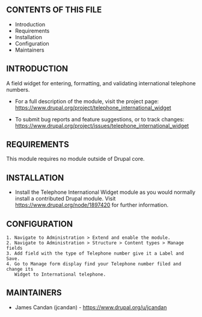 CONTENTS OF THIS FILE
---------------------

 * Introduction
 * Requirements
 * Installation
 * Configuration
 * Maintainers


INTRODUCTION
------------

A field widget for entering, formatting, and validating international telephone
numbers.

 * For a full description of the module, visit the project page:
   https://www.drupal.org/project/telephone_international_widget

 * To submit bug reports and feature suggestions, or to track changes:
   https://www.drupal.org/project/issues/telephone_international_widget


REQUIREMENTS
------------

This module requires no module outside of Drupal core.


INSTALLATION
------------

 * Install the Telephone International Widget module as you would normally
   install a contributed Drupal module. Visit
   https://www.drupal.org/node/1897420 for further information.


CONFIGURATION
-------------

    1. Navigate to Administration > Extend and enable the module.
    2. Navigate to Administration > Structure > Content types > Manage fields
    3. Add field with the type of Telephone number give it a Label and Save.
    4. Go to Manage form display find your Telephone number filed and change its
       Widget to International telephone.


MAINTAINERS
-----------

 * James Candan (jcandan) - https://www.drupal.org/u/jcandan
